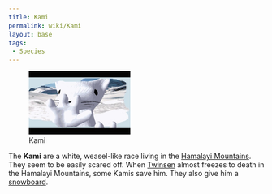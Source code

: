 ```yaml
---
title: Kami
permalink: wiki/Kami
layout: base
tags:
 - Species
---
```


<figure>
<img
src="assets/lba1/_cutscenes/screenshot-lba1-movies-05-snowstorm-05.jpg"
title="Kami" width="200" />
<figcaption>Kami</figcaption>
</figure>

The **Kami** are a white, weasel-like race living in the [Hamalayi
Mountains](Hamalayi_Mountains "wikilink"). They seem to be easily scared
off. When [Twinsen](Twinsen "wikilink") almost freezes to death in the
Hamalayi Mountains, some Kamis save him. They also give him a
[snowboard](snowboard "wikilink").
